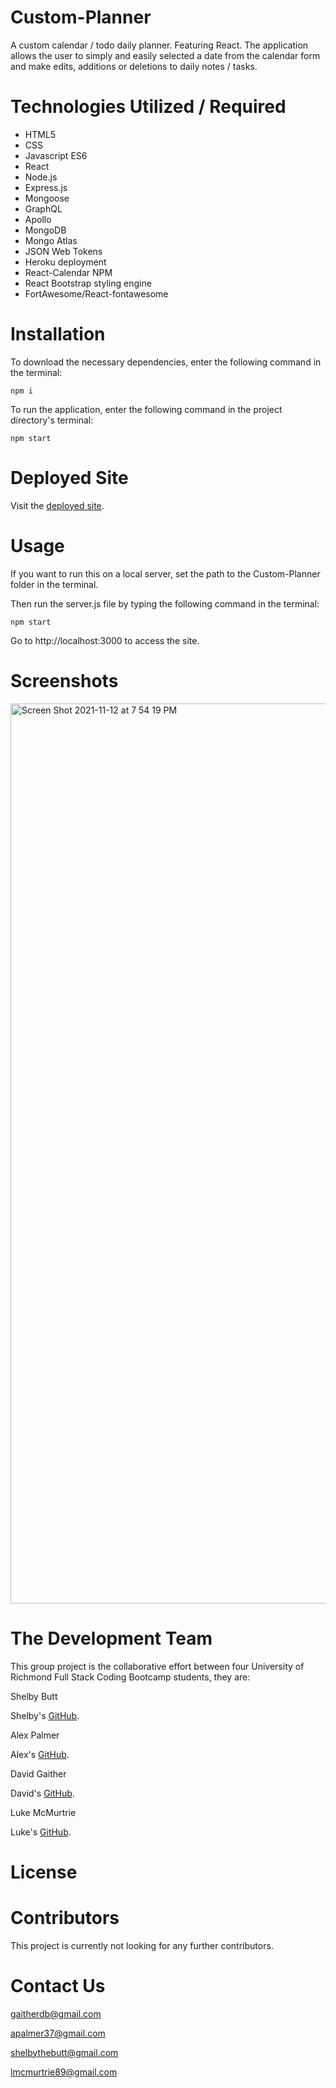 # Custom-Planner

A custom calendar / todo daily planner. Featuring React. The application allows the user to simply and easily selected a date from the calendar form and make edits, additions or deletions to daily notes / tasks. 

# Technologies Utilized / Required

* HTML5
* CSS
* Javascript ES6
* React 
* Node.js
* Express.js
* Mongoose
* GraphQL
* Apollo
* MongoDB
* Mongo Atlas
* JSON Web Tokens
* Heroku deployment
* React-Calendar NPM
* React Bootstrap styling engine
* FortAwesome/React-fontawesome

# Installation


To download the necessary dependencies, enter the following command in the terminal:

`npm i`

To run the application, enter the following command in the project directory's terminal:

`npm start`

# Deployed Site

Visit the [deployed site](https://afternoon-hamlet-16859.herokuapp.com/).

# Usage

If you want to run this on a local server, set the path to the Custom-Planner folder in the terminal.

 Then run the server.js file by typing the following command in the terminal:
 
`npm start`

Go to http://localhost:3000 to access the site.

# Screenshots 

<img width="1440" alt="Screen Shot 2021-11-12 at 7 54 19 PM" src="https://user-images.githubusercontent.com/80003989/141599430-393e215a-3610-414f-b1a5-8fba11a40575.png">


# The Development Team
This group project is the collaborative effort between four University of Richmond Full Stack Coding Bootcamp students, they are:

Shelby Butt

Shelby's [GitHub](https://github.com/shelbylb97).

Alex Palmer

Alex's [GitHub](https://github.com/apalmer37).

David Gaither 

David's [GitHub](https://github.com/Gaitherdb).

Luke McMurtrie

Luke's [GitHub](https://github.com/LukeMcM89).

# License 

# Contributors 

This project is currently not looking for any further contributors.

# Contact Us

gaitherdb@gmail.com

apalmer37@gmail.com

shelbythebutt@gmail.com

lmcmurtrie89@gmail.com
